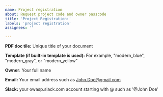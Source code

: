 ```yaml
---
name: Project registration
about: Request project code and owner passcode
title: 'Project Registration:'
labels: 'project registration'
assignees: ''

---
```


**PDF doc tile:**
Unique title of your document

**Template (if built-in template is used):**
For example, "modern_blue", "modern_gray", or "modern_yellow"

**Owner:**
Your full name

**Email:**
Your email address such as John.Doe@gmail.com

**Slack:**
your owasp.slack.com account starting with @ such as '@John Doe'
